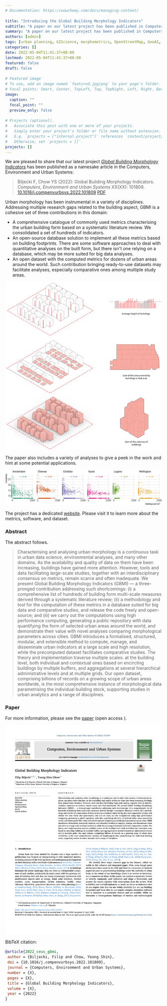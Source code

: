 ```yaml
---
# Documentation: https://wowchemy.com/docs/managing-content/

title: "Introducing the Global Building Morphology Indicators"
subtitle: "A paper on our latest project has been published in Computers, Environment and Urban Systems. And more."
summary: "A paper on our latest project has been published in Computers, Environment and Urban Systems. And more."
authors: [admin]
tags: [urban planning, GIScience, morphometrics, OpenStreetMap, GeoAI, spatial analysis]
categories: []
date: 2022-05-04T11:41:37+08:00
lastmod: 2022-05-04T11:41:37+08:00
featured: false
draft: false

# Featured image
# To use, add an image named `featured.jpg/png` to your page's folder.
# Focal points: Smart, Center, TopLeft, Top, TopRight, Left, Right, BottomLeft, Bottom, BottomRight.
image:
  caption: ""
  focal_point: ""
  preview_only: false

# Projects (optional).
#   Associate this post with one or more of your projects.
#   Simply enter your project's folder or file name without extension.
#   E.g. `projects = ["internal-project"]` references `content/project/deep-learning/index.md`.
#   Otherwise, set `projects = []`.
projects: []
---
```


We are pleased to share that our latest project [_Global Building Morphology Indicators_](/project/gbmi/) has been 
published as a namesake article in the Computers, Environment and Urban Systems:

> Biljecki F, Chow YS (2022): Global Building Morphology Indicators. _Computers, Environment and Urban Systems_ XX(XX): 101809.
> [<i class="ai ai-doi-square ai"></i>10.1016/j.compenvurbsys.2022.101809](https://doi.org/10.1016/j.compenvurbsys.2022.101809) [<i class="far fa-file-pdf"></i> PDF](/publication/2022-ceus-gbmi/2022-ceus-gbmi.pdf)</i><i class="ai ai-open-access-square ai"></i>

Urban morphology has been instrumental in a variety of disciplines. 
Addressing multiple research gaps related to the building aspect, GBMI is a cohesive set of three contributions in this domain:

* A comprehensive catalogue of commonly used metrics characterising the urban building form based on a systematic literature review. We consolidated a set of hundreds of indicators.
* An open-source database solution to implement all these metrics based on building footprints. There are some software approaches to deal with quantitative analyses on the built form, but there isn't one relying on a database, which may be more suited for big data analyses.
* An open dataset with the computed metrics for dozens of urban areas around the world. Such contribution bringing ready-to-use datasets may facilitate analyses, especially comparative ones among multiple study areas.

![](zone-level2.jpg "Examples of aggregated indicators that are based on summary statistics from an array of values such as building heights. Each of these indicators has several counterparts pertaining to the same array of values, such as minimum value and standard deviation.")

The paper also includes a variety of analyses to give a peek in the work and hint at some potential applications.

![](complexity_corr.png "The relationship between the complexity of buildings and their normalised number in a zone. These two aggregated indicators are usually negatively correlated, with some exceptions.")

The project has a dedicated [website](/project/gbmi).
Please visit it to learn more about the metrics, software, and dataset.

### Abstract

The abstract follows.

> Characterising and analysing urban morphology is a continuous task in urban data science, environmental analyses, and many other domains. As the availability and quality of data on them have been increasing, buildings have gained more attention. However, tools and data facilitating large-scale studies, together with an interdisciplinary consensus on metrics, remain scarce and often inadequate. We present Global Building Morphology Indicators (GBMI) — a three-pronged contribution addressing such shortcomings: (i) a comprehensive list of hundreds of building form multi-scale measures derived through a systematic literature review; (ii) a methodology and tool for the computation of these metrics in a database suited for big data and comparative studies, and release the code freely and open-source; and (iii) we carry out the computations using high performance computing, generating a public repository with data quantifying the form of selected urban areas around the world, and demonstrate their value with novel analyses comparing morphological parameters across cities. GBMI introduces a formalised, structured, modular, and extensible method to compute, manage, and disseminate urban indicators at a large scale and high resolution, while the precomputed dataset facilitates comparative studies. The theory and implementation traverse multiple scales: at the building level, both individual and contextual ones based on encircling buildings by multiple buffers, and aggregations at several hierarchical administrative levels and at multiple grids. Our open dataset, comprising billions of records on a growing scope of urban areas worldwide, is the most comprehensive instance of morphological data parametrising the individual building stock, supporting studies in urban analytics and a range of disciplines.


### Paper 

For more information, please see the [paper](/publication/2022-ceus-gbmi/) (open 
access <i class="ai ai-open-access-square ai"></i>).

[![](page-one.png)](/publication/2022-ceus-gbmi/)

BibTeX citation:
```bibtex
@article{2022_ceus_gbmi,
 author = {Biljecki, Filip and Chow, Yoong Shin},
 doi = {10.1016/j.compenvurbsys.2022.101809},
 journal = {Computers, Environment and Urban Systems},
 number = {X},
 pages = {X},
 title = {Global Building Morphology Indicators},
 volume = {X},
 year = {2022}
}
```


